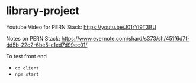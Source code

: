 # library-project



Youtube Video for PERN Stack:
https://youtu.be/J01rYl9T3BU

Notes on PERN Stack:
https://www.evernote.com/shard/s373/sh/451f6d7f-dd5b-22c2-6be5-c1ed7d99ec01/

To test front end 
- `cd client` 
- `npm start` 
